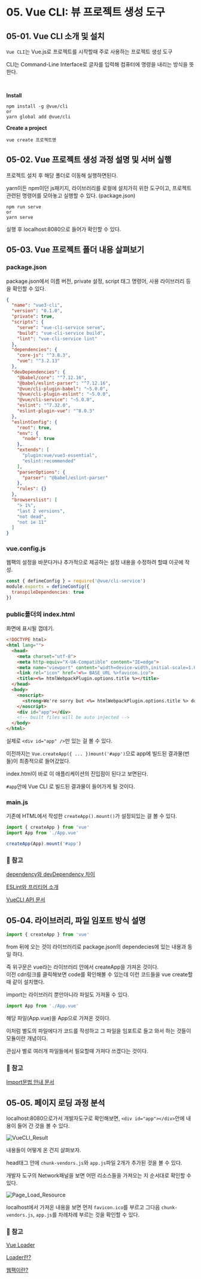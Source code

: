 # 05. Vue CLI: 뷰 프로젝트 생성 도구

## 05-01. Vue CLI 소개 및 설치

`Vue CLI`는 Vue.js로 프로젝트를 시작할때 주로 사용하는 프로젝트 생성 도구 

CLI는 Command-Line Interface로 글자를 입력해 컴퓨터에 명령을 내리는 방식을 뜻한다.

<br/>

**Install**

```shell
npm install -g @vue/cli
or
yarn global add @vue/cli
```

**Create a project**

```shell
vue create 프로젝트명
```



## 05-02. Vue 프로젝트 생성 과정 설명 및 서버 실행

프로젝트 설치 후 해당 폴더로 이동해 실행하면된다.

yarn이든 npm이던 js패키지, 라이브러리를 로컬에 설치가히 위한 도구이고, 프로젝트 관련된 명령어를 모아놓고 실행할 수 있다. (package.json)

```shell
npm run serve
or 
yarn serve
```

실행 후 localhost:8080으로 들어가 확인할 수 있다.



## 05-03. Vue 프로젝트 폴더 내용 살펴보기

### **package.json**

package.json에서 이름 버전, private 설정, script 태그 명령어, 사용 라이브러리 등을  확인할 수 있다.

```json
{
  "name": "vue3-cli",
  "version": "0.1.0",
  "private": true,
  "scripts": {
    "serve": "vue-cli-service serve",
    "build": "vue-cli-service build",
    "lint": "vue-cli-service lint"
  },
  "dependencies": {
    "core-js": "^3.8.3",
    "vue": "^3.2.13"
  },
  "devDependencies": {
    "@babel/core": "^7.12.16",
    "@babel/eslint-parser": "^7.12.16",
    "@vue/cli-plugin-babel": "~5.0.0",
    "@vue/cli-plugin-eslint": "~5.0.0",
    "@vue/cli-service": "~5.0.0",
    "eslint": "^7.32.0",
    "eslint-plugin-vue": "^8.0.3"
  },
  "eslintConfig": {
    "root": true,
    "env": {
      "node": true
    },
    "extends": [
      "plugin:vue/vue3-essential",
      "eslint:recommended"
    ],
    "parserOptions": {
      "parser": "@babel/eslint-parser"
    },
    "rules": {}
  },
  "browserslist": [
    "> 1%",
    "last 2 versions",
    "not dead",
    "not ie 11"
  ]
}
```



### **vue.config.js**

웹팩의 설정을 바꾼다거나 추가적으로 제공하는 설정 내용을 수정하려 할떄 이곳에 작성.

```js
const { defineConfig } = require('@vue/cli-service')
module.exports = defineConfig({
  transpileDependencies: true
})
```



### **public폴더의 index.html**

화면에 표시될 껍데기.

```html
<!DOCTYPE html>
<html lang="">
  <head>
    <meta charset="utf-8">
    <meta http-equiv="X-UA-Compatible" content="IE=edge">
    <meta name="viewport" content="width=device-width,initial-scale=1.0">
    <link rel="icon" href="<%= BASE_URL %>favicon.ico">
    <title><%= htmlWebpackPlugin.options.title %></title>
  </head>
  <body>
    <noscript>
      <strong>We're sorry but <%= htmlWebpackPlugin.options.title %> doesn't work properly without JavaScript enabled. Please enable it to continue.</strong>
    </noscript>
    <div id="app"></div>
    <!-- built files will be auto injected -->
  </body>
</html>

```

실제로 `<div id="app" />`만 있는 걸 볼 수 있다.

이전까지는 `Vue.createApp({ ... })mount('#app')`으로 app에 빌드된 결과물(번들)이 최종적으로 들어갔었다.

index.html이 바로 이 애플리케이션의 진입점이 된다고 보면된다.

`#app`안에 Vue CLI 로 빌드된 결과물이 들어가게 될 것이다.



### **main.js**

기존에 HTML에서 작성한 `createApp().mount()`가 설정되있는 걸 볼 수 있다.

```javascript
import { createApp } from 'vue'
import App from './App.vue'

createApp(App).mount('#app')
```



### 📘 참고

[dependency와 devDependency 차이](https://joshua1988.github.io/webpack-guide/build/npm-module-install.html#개발용-라이브러리와-배포용-라이브러리-구분하기)

[ESLint와 프리티어 소개](https://joshua1988.github.io/web-development/vuejs/boost-productivity/)

[VueCLI API 문서](https://cli.vuejs.org/config/#vue-config-js)





## 05-04. 라이브러리, 파일 임포트 방식 설명

```javascript
import { createApp } from 'vue'
```

from 뒤에 오는 것이 라이브러리로 package.json의 dependecies에 있는 내용과 동일 하다.

즉 위구문은 vue라는 라이브러리 안에서 createApp을 가져온 것이다.<br/>이전 cdn링크를 클릭해보면 code를 확인해볼 수 있는데 이런 코드들을 vue create할 때 같이 설치했다.



import는 라이브러리 뿐만아니라 파일도 가져올 수 있다.

```javascript
import App from './App.vue'
```

해당 파일(App.vue)을 App으로 가져온 것이다.



이처럼 별도의 파일에다가 코드를 작성하고 그 파일을 임포트로 들고 와서 하는 것들이 모듈이란 개념이다.

관심사 별로 여러개 파일들에서 필요할때 가져다 쓰겠다는 것이다.

### 📘 참고

[Import문법 안내 문서](https://joshua1988.github.io/vue-camp/es6+/modules.html#모듈화의-필요성)



## 05-05. 페이지 로딩 과정 분석

localhost:8080으로가서 개발자도구로 확인해보면, `<div id="app"></div>`안에 내용이 들어 간 것을 볼 수 있다.

![VueCLI_Result](./images/04_VueCLI_Result.jpg)



내용들이 어떻게 온 건지 살펴보자.

head태그 안에 `chunk-vendors.js`와 `app.js`파일 2개가 추가된 것을 볼 수 있다.

개발자 도구의 Network패널을 보면 어떤 리소스들을 가져오는 지 순서대로 확인할 수 있다.

![Page_Load_Resource](./images/04_Page_Load_Resource.jpg)

localhost에서 가져온 내용을 보면 먼저 `favicon.ico`를 부르고 그다음 `chunk-vendors.js`, `app.js`를 차례차례 부르는 것을 확인할 수 있다.





### 📘 참고

[Vue Loader](https://vue-loader.vuejs.org/)

[Loader란?](https://joshua1988.github.io/webpack-guide/concepts/loader.html)

[웹팩이란?](https://joshua1988.github.io/webpack-guide/webpack/what-is-webpack.html)